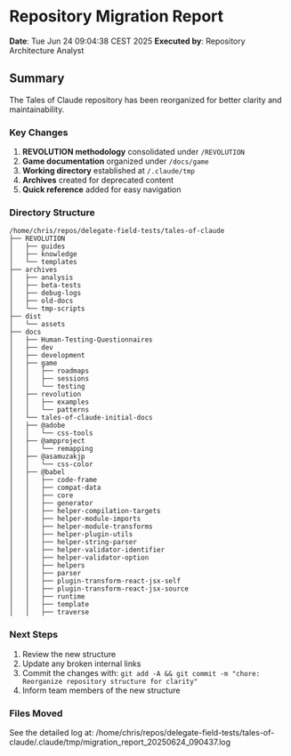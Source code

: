# Repository Migration Report

**Date**: Tue Jun 24 09:04:38 CEST 2025
**Executed by**: Repository Architecture Analyst

## Summary

The Tales of Claude repository has been reorganized for better clarity and maintainability.

### Key Changes

1. **REVOLUTION methodology** consolidated under `/REVOLUTION`
2. **Game documentation** organized under `/docs/game`
3. **Working directory** established at `/.claude/tmp`
4. **Archives** created for deprecated content
5. **Quick reference** added for easy navigation

### Directory Structure

```
/home/chris/repos/delegate-field-tests/tales-of-claude
├── REVOLUTION
│   ├── guides
│   ├── knowledge
│   └── templates
├── archives
│   ├── analysis
│   ├── beta-tests
│   ├── debug-logs
│   ├── old-docs
│   └── tmp-scripts
├── dist
│   └── assets
├── docs
│   ├── Human-Testing-Questionnaires
│   ├── dev
│   ├── development
│   ├── game
│   │   ├── roadmaps
│   │   ├── sessions
│   │   └── testing
│   ├── revolution
│   │   ├── examples
│   │   └── patterns
│   └── tales-of-claude-initial-docs
│   ├── @adobe
│   │   └── css-tools
│   ├── @ampproject
│   │   └── remapping
│   ├── @asamuzakjp
│   │   └── css-color
│   ├── @babel
│   │   ├── code-frame
│   │   ├── compat-data
│   │   ├── core
│   │   ├── generator
│   │   ├── helper-compilation-targets
│   │   ├── helper-module-imports
│   │   ├── helper-module-transforms
│   │   ├── helper-plugin-utils
│   │   ├── helper-string-parser
│   │   ├── helper-validator-identifier
│   │   ├── helper-validator-option
│   │   ├── helpers
│   │   ├── parser
│   │   ├── plugin-transform-react-jsx-self
│   │   ├── plugin-transform-react-jsx-source
│   │   ├── runtime
│   │   ├── template
│   │   ├── traverse
```

### Next Steps

1. Review the new structure
2. Update any broken internal links
3. Commit the changes with: `git add -A && git commit -m "chore: Reorganize repository structure for clarity"`
4. Inform team members of the new structure

### Files Moved

See the detailed log at: /home/chris/repos/delegate-field-tests/tales-of-claude/.claude/tmp/migration_report_20250624_090437.log
